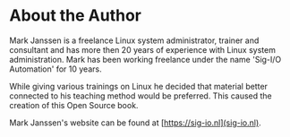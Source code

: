 # About the Author

Mark Janssen is a freelance Linux system administrator, trainer and consultant and has more then 20 years of experience with Linux system administration. Mark has been working freelance under the name 'Sig-I/O Automation' for 10 years.

While giving various trainings on Linux he decided that material better connected to his teaching method would be preferred. This caused the creation of this Open Source book.

Mark Janssen's website can be found at [https://sig-io.nl](sig-io.nl).

